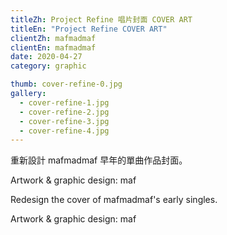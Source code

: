 ```yaml
---
titleZh: Project Refine 唱片封面 COVER ART
titleEn: "Project Refine COVER ART"
clientZh: mafmadmaf
clientEn: mafmadmaf
date: 2020-04-27
category: graphic

thumb: cover-refine-0.jpg
gallery:
  - cover-refine-1.jpg
  - cover-refine-2.jpg
  - cover-refine-3.jpg
  - cover-refine-4.jpg
---
```


重新設計 mafmadmaf 早年的單曲作品封面。

Artwork & graphic design: maf

<!-- lang -->

Redesign the cover of mafmadmaf's early singles.

Artwork & graphic design: maf
